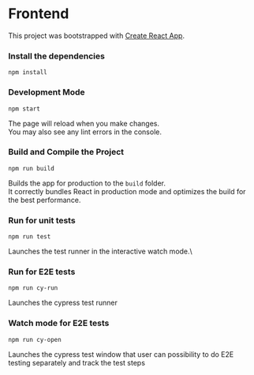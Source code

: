 # Frontend

This project was bootstrapped with [Create React App](https://github.com/facebook/create-react-app).
### Install the dependencies
`npm install`

### Development Mode

`npm start`

The page will reload when you make changes.\
You may also see any lint errors in the console.
### Build and Compile the Project

`npm run build`

Builds the app for production to the `build` folder.\
It correctly bundles React in production mode and optimizes the build for the best performance.

### Run for unit tests
`npm run test`

Launches the test runner in the interactive watch mode.\

### Run for E2E tests
`npm run cy-run`

Launches the cypress test runner
### Watch mode for E2E tests
`npm run cy-open`

Launches the cypress test window that user can possibility to do E2E testing separately and track the test steps


